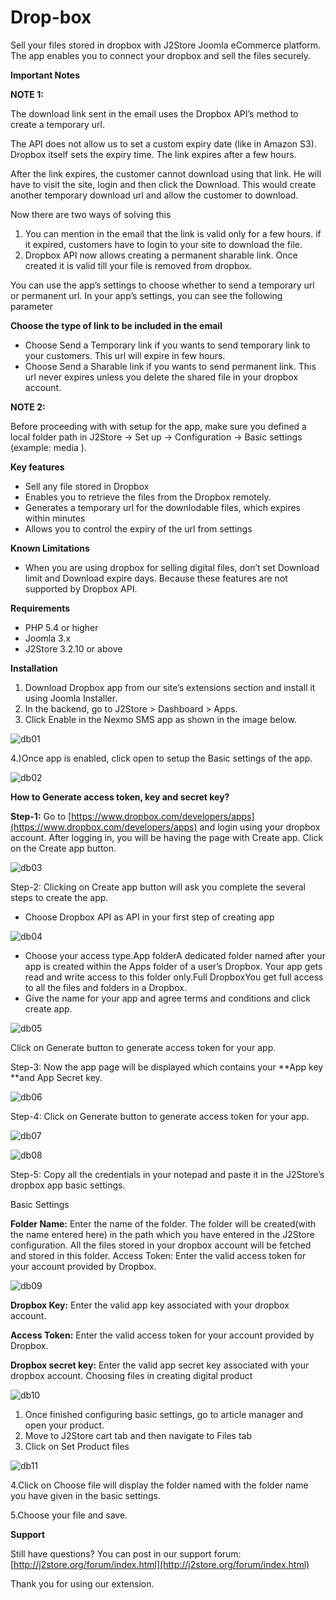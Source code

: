# Drop-box

Sell your files stored in dropbox with J2Store Joomla eCommerce platform. The app enables you to connect your dropbox and sell the files securely.

**Important Notes**

**NOTE 1:**

The download link sent in the email uses the Dropbox API’s method to create a temporary url.

The API does not allow us to set a custom expiry date \(like in Amazon S3\). Dropbox itself sets the expiry time. The link expires after a few hours.

After the link expires, the customer cannot download using that link. He will have to visit the site, login and then click the Download. This would create another temporary download url and allow the customer to download.

Now there are two ways of solving this

1. You can mention in the email that the link is valid only for a few hours. if it expired, customers have to login to your site to download the file.
2. Dropbox API now allows creating a permanent sharable link. Once created it is valid till your file is removed from dropbox.

You can use the app’s settings to choose whether to send a temporary url or permanent url. In your app’s settings, you can see the following parameter

**Choose the type of link to be included in the email**

* Choose Send a Temporary link if you wants to send temporary link to your customers. This url will expire in few hours.
* Choose Send a Sharable link if you wants to send permanent link. This url never expires unless you delete the shared file in your dropbox account.

**NOTE 2:**

Before proceeding with with setup for the app, make sure you defined a local folder path in J2Store -&gt; Set up -&gt; Configuration -&gt; Basic settings \(example: media \).

**Key features**

* Sell any file stored in Dropbox
* Enables you to retrieve the files from the Dropbox remotely.
* Generates a temporary url for the downlodable files, which expires within minutes
* Allows you to control the expiry of the url from settings

**Known Limitations**

* When you are using dropbox for selling digital files, don’t set Download limit and Download expire days. Because these features are not supported by Dropbox API.

**Requirements**

* PHP 5.4 or higher
* Joomla 3.x
* J2Store 3.2.10 or above

**Installation**

1. Download Dropbox app from our site’s extensions section and install it using Joomla Installer.
2. In the backend, go to J2Store &gt; Dashboard &gt; Apps.
3. Click Enable in the Nexmo SMS app as shown in the image below.

![db01](https://raw.githubusercontent.com/j2store/doc-images/master/apps/drop-box/dropbox_01.png)

4.\)Once app is enabled, click open to setup the Basic settings of the app.

![db02](https://raw.githubusercontent.com/j2store/doc-images/master/apps/drop-box/dropbox_02.png)

**How to Generate access token, key and secret key?**

**Step-1:** Go to [https://www.dropbox.com/developers/apps](https://www.dropbox.com/developers/apps) and login using your dropbox account. After logging in, you will be having the page with Create app. Click on the Create app button.

![db03](https://raw.githubusercontent.com/j2store/doc-images/master/apps/drop-box/dropbox_03.png)

Step-2: Clicking on Create app button will ask you complete the several steps to create the app.

* Choose Dropbox API as API in your first step of creating app

![db04](https://raw.githubusercontent.com/j2store/doc-images/master/apps/drop-box/dropbox_04.png)



* Choose your access type.App folderA dedicated folder named after your app is created within the Apps folder of a user’s Dropbox. Your app gets read and write access to this folder only.Full DropboxYou get full access to all the files and folders in a Dropbox.
* Give the name for your app and agree terms and conditions and click create app.

![db05](https://raw.githubusercontent.com/j2store/doc-images/master/apps/drop-box/dropbox_05.png)

Click on Generate button to generate access token for your app.

Step-3: Now the app page will be displayed which contains your \*\*App key \*\*and App Secret key.

![db06](https://raw.githubusercontent.com/j2store/doc-images/master/apps/drop-box/dropbox_06.png)

Step-4: Click on Generate button to generate access token for your app.



![db07](https://raw.githubusercontent.com/j2store/doc-images/master/apps/drop-box/dropbox_07.png)

![db08](https://raw.githubusercontent.com/j2store/doc-images/master/apps/drop-box/dropbox_08.png)



Step-5: Copy all the credentials in your notepad and paste it in the J2Store’s dropbox app basic settings.

Basic Settings

**Folder Name:** Enter the name of the folder. The folder will be created\(with the name entered here\) in the path which you have entered in the J2Store configuration. All the files stored in your dropbox account will be fetched and stored in this folder. Access Token: Enter the valid access token for your account provided by Dropbox.

![db09](https://raw.githubusercontent.com/j2store/doc-images/master/apps/drop-box/dropbox_09.png)

**Dropbox Key:** Enter the valid app key associated with your dropbox account.

**Access Token:** Enter the valid access token for your account provided by Dropbox.

**Dropbox secret key:** Enter the valid app secret key associated with your dropbox account. Choosing files in creating digital product

![db10](https://raw.githubusercontent.com/j2store/doc-images/master/apps/drop-box/dropbox_10.png)

1. Once finished configuring basic settings, go to article manager and open your product.
2. Move to J2Store cart tab and then navigate to Files tab
3. Click on Set Product files

![db11](https://raw.githubusercontent.com/j2store/doc-images/master/apps/drop-box/dropbox_11.png)

4.Click on Choose file will display the folder named with the folder name you have given in the basic settings.

5.Choose your file and save.

**Support**

Still have questions? You can post in our support forum: [http://j2store.org/forum/index.html](http://j2store.org/forum/index.html)

Thank you for using our extension.

